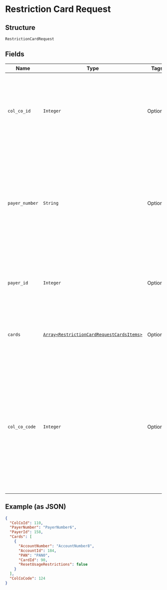 
# Restriction Card Request

## Structure

`RestrictionCardRequest`

## Fields

| Name | Type | Tags | Description |
|  --- | --- | --- | --- |
| `col_co_id` | `Integer` | Optional | Collecting Company Id of the selected payer.<br>Optional if ColCoCode is passed else Mandatory.<br>Example:<br>1 for Philippines<br>5 for UK |
| `payer_number` | `String` | Optional | Payer Number of the selected payer.<br>Optional if PayerId is passed else Mandatory<br>Example: GB000000123<br>List of restrictions to be applied on the card. The details of CardRestriction entity is given below. |
| `payer_id` | `Integer` | Optional | Payer Id of the selected payer.<br>Optional if PayerNumber is passed else Mandatory<br>Example: 123456 |
| `cards` | [`Array<RestrictionCardRequestCardsItems>`](../../doc/models/restriction-card-request-cards-items.md) | Optional | List of restrictions to be applied on the card. The details of CardRestriction entity is given below. |
| `col_co_code` | `Integer` | Optional | Collecting Company Code (Shell Code) of the selected payer.<br>Mandatory for serviced OUs such as Romania, Latvia, Lithuania, Estonia, Ukraine etc. It is optional for other countries if ColCoID is provided.<br>Example:<br>86 for Philippines<br>5 for UK |

## Example (as JSON)

```json
{
  "ColCoId": 110,
  "PayerNumber": "PayerNumber6",
  "PayerId": 158,
  "Cards": [
    {
      "AccountNumber": "AccountNumber8",
      "AccountId": 184,
      "PAN": "PAN0",
      "CardId": 90,
      "ResetUsageRestrictions": false
    }
  ],
  "ColCoCode": 124
}
```


